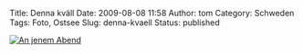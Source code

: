 Title: Denna kväll
Date: 2009-08-08 11:58
Author: tom
Category: Schweden
Tags: Foto, Ostsee
Slug: denna-kvaell
Status: published

[![An jenem
Abend](http://www.fiket.de/pic/lilabat_s.jpg "An jenem Abend")](http://www.fiket.de/pic/lilabat_l.jpg)

